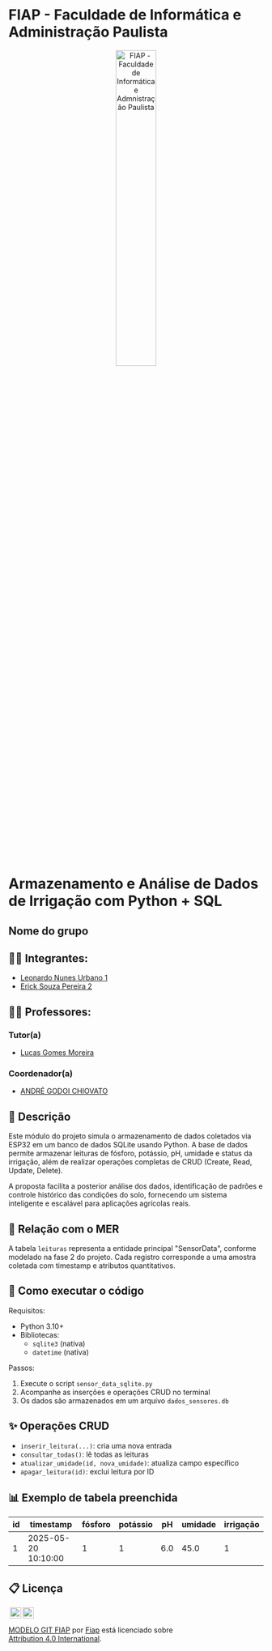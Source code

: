 # FIAP - Faculdade de Informática e Administração Paulista

<p align="center">
<a href= "https://www.fiap.com.br/"><img src="assets/logo-fiap.png" alt="FIAP - Faculdade de Informática e Admnistração Paulista" border="0" width=40% height=40%></a>
</p>

<br>

# Armazenamento e Análise de Dados de Irrigação com Python + SQL

## Nome do grupo

## 👨‍🎓 Integrantes: 
- <a href="https://www.linkedin.com/company/inova-fusca">Leonardo Nunes Urbano 1</a>
- <a href="https://www.linkedin.com/company/inova-fusca">Erick Souza Pereira 2</a>

## 👩‍🏫 Professores:
### Tutor(a) 
- <a href="https://www.linkedin.com/company/inova-fusca">Lucas Gomes Moreira</a>
### Coordenador(a)
- <a href="https://www.linkedin.com/company/inova-fusca">ANDRÉ GODOI CHIOVATO</a>

## 📜 Descrição

Este módulo do projeto simula o armazenamento de dados coletados via ESP32 em um banco de dados SQLite usando Python. A base de dados permite armazenar leituras de fósforo, potássio, pH, umidade e status da irrigação, além de realizar operações completas de CRUD (Create, Read, Update, Delete).

A proposta facilita a posterior análise dos dados, identificação de padrões e controle histórico das condições do solo, fornecendo um sistema inteligente e escalável para aplicações agrícolas reais.

## 🧩 Relação com o MER

A tabela `leituras` representa a entidade principal "SensorData", conforme modelado na fase 2 do projeto. Cada registro corresponde a uma amostra coletada com timestamp e atributos quantitativos.

## 🔧 Como executar o código

Requisitos:
- Python 3.10+
- Bibliotecas:
  - `sqlite3` (nativa)
  - `datetime` (nativa)

Passos:
1. Execute o script `sensor_data_sqlite.py`
2. Acompanhe as inserções e operações CRUD no terminal
3. Os dados são armazenados em um arquivo `dados_sensores.db`

## ✨ Operações CRUD

- `inserir_leitura(...)`: cria uma nova entrada
- `consultar_todas()`: lê todas as leituras
- `atualizar_umidade(id, nova_umidade)`: atualiza campo específico
- `apagar_leitura(id)`: exclui leitura por ID

## 📊 Exemplo de tabela preenchida

| id | timestamp           | fósforo | potássio | pH    | umidade | irrigação |
|----|---------------------|---------|----------|-------|---------|------------|
| 1  | 2025-05-20 10:10:00 |    1    |    1     | 6.0   | 45.0    |     1      |

## 📋 Licença

<img style="height:22px!important;margin-left:3px;vertical-align:text-bottom;" src="https://mirrors.creativecommons.org/presskit/icons/cc.svg?ref=chooser-v1"><img style="height:22px!important;margin-left:3px;vertical-align:text-bottom;" src="https://mirrors.creativecommons.org/presskit/icons/by.svg?ref=chooser-v1"><p xmlns:cc="http://creativecommons.org/ns#" xmlns:dct="http://purl.org/dc/terms/"><a property="dct:title" rel="cc:attributionURL" href="https://github.com/agodoi/template">MODELO GIT FIAP</a> por <a rel="cc:attributionURL dct:creator" property="cc:attributionName" href="https://fiap.com.br">Fiap</a> está licenciado sobre <a href="http://creativecommons.org/licenses/by/4.0/?ref=chooser-v1" target="_blank" rel="license noopener noreferrer" style="display:inline-block;">Attribution 4.0 International</a>.</p>